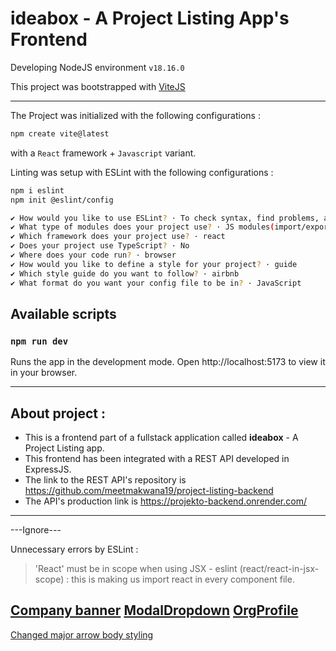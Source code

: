 # ideabox - A Project Listing App's Frontend

Developing NodeJS environment `v18.16.0`

This project was bootstrapped with [ViteJS](https://vitejs.dev/)

---

The Project was initialized with the following configurations : 

```bash
npm create vite@latest
```
with a `React` framework + `Javascript` variant.

Linting was setup with ESLint with the following configurations : 
```bash
npm i eslint 
npm init @eslint/config
```
```bash
✔ How would you like to use ESLint? · To check syntax, find problems, and enforce code style
✔ What type of modules does your project use? · JS modules(import/export)
✔ Which framework does your project use? · react
✔ Does your project use TypeScript? · No 
✔ Where does your code run? · browser
✔ How would you like to define a style for your project? · guide
✔ Which style guide do you want to follow? · airbnb
✔ What format do you want your config file to be in? · JavaScript
```

## Available scripts 

### `npm run dev`

Runs the app in the development mode.
Open http://localhost:5173 to view it in your browser.


---

## About project : 


- This is a frontend part of a fullstack application called **ideabox** - A Project Listing app. 
- This frontend has been integrated with a REST API developed in ExpressJS.
- The link to the REST API's repository is https://github.com/meetmakwana19/project-listing-backend
- The API's production link is https://projekto-backend.onrender.com/


---

---Ignore---

Unnecessary errors by ESLint :

> 'React' must be in scope when using JSX - eslint (react/react-in-jsx-scope) : this is making us import react in every component file.

[Company banner](src/components/image/CompanyBanner.jsx)
[ModalDropdown](src/components/modals/ModalDropdown.jsx)
[OrgProfile](src/components/profile/OrgProfile.jsx)
---

[Changed major arrow body styling](src/components/navbar/NavMenu.jsx)
